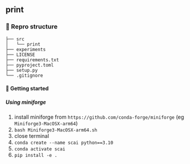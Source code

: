 ##  print

### 📂 Repro structure
```
├── src                  
│   └── print     
├── experiments    
├── LICENSE              
├── requirements.txt    
├── pyproject.toml    
├── setup.py    
└── .gitignore           
```

#### 🚀 Getting started 

##### Using miniforge
1. install miniforge from `https://github.com/conda-forge/miniforge` (eg `Miniforge3-MacOSX-arm64`)
2. `bash Miniforge3-MacOSX-arm64.sh`
3. close terminal
4. `conda create --name scai python==3.10`
5. `conda activate scai`
6. `pip install -e .` 